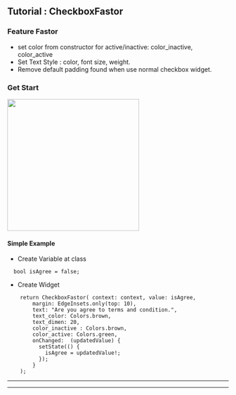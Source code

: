 ## Tutorial : CheckboxFastor

### Feature Fastor 
+ set color from constructor for active/inactive: color_inactive, color_active
+ Set Text Style : color, font size, weight.
+ Remove default padding found when use normal checkbox widget.
 
### Get Start 

<img src="https://raw.githubusercontent.com/AbdallahAndroid/fastor_app/master/tutorial/checkbox/thump.png"
height="300"/>

#### Simple Example
* Create Variable at class
```
  bool isAgree = false;
```

* Create Widget

```
    return CheckboxFastor( context: context, value: isAgree,
        margin: EdgeInsets.only(top: 10),
        text: "Are you agree to terms and condition.",
        text_color: Colors.brown,
        text_dimen: 20,
        color_inactive : Colors.brown,
        color_active: Colors.green,
        onChanged:  (updatedValue) {
          setState(() {
            isAgree = updatedValue!;
          });
        }
    );
```
  
---

---